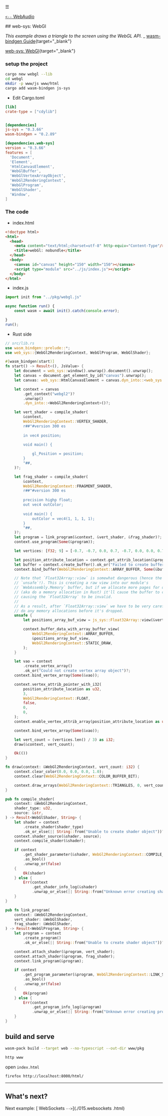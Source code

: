 
<div class="navbar"><a class="openbtn" onclick="openNav()">&#9776;</a></div>

[`<--` WebAudio](./013.web_audio.html)

<main>
## web-sys: WebGl 

*This example draws a triangle to the screen using the WebGL API.*
   _ [wasm-bindgen Guide](https://rustwasm.github.io/wasm-bindgen/examples/webgl.html){target="_blank"}

[web-sys: WebGl](https://github.com/rustwasm/wasm-bindgen/tree/master/examples/webgl){target="_blank"}


### setup the project

```sh
cargo new webgl --lib
cd webgl
mkdir -p www/js www/html
cargo add wasm-bindgen js-sys

```

- Edit Cargo.toml

```toml
[lib]
crate-type = ["cdylib"]


[dependencies]
js-sys = "0.3.66"
wasm-bindgen = "0.2.89"

[dependencies.web-sys]
version = "0.3.66"
features = [
  'Document',
  'Element',
  'HtmlCanvasElement',
  'WebGlBuffer',
  'WebGlVertexArrayObject',
  'WebGl2RenderingContext',
  'WebGlProgram',
  'WebGlShader',
  'Window',
]
```
### The code

- index.html

```html
<!doctype html>
<html>
  <head>
    <meta content="text/html;charset=utf-8" http-equiv="Content-Type"/>
    <title>webGl: nobundle</title>
  </head>
  <body>
    <canvas id="canvas" height="150" width="150"></canvas>
    <script type="module" src="../js/index.js"></script>
  </body>
</html>
```
- index.js

```js
import init from "../pkg/webgl.js"

async function run() {
    const wasm = await init().catch(console.error);

}
run();
```

- Rust side

```rust
// src/lib.rs
use wasm_bindgen::prelude::*;
use web_sys::{WebGl2RenderingContext, WebGlProgram, WebGlShader};

#[wasm_bindgen(start)]
fn start() -> Result<(), JsValue> {
    let document = web_sys::window().unwrap().document().unwrap();
    let canvas = document.get_element_by_id("canvas").unwrap();
    let canvas: web_sys::HtmlCanvasElement = canvas.dyn_into::<web_sys::HtmlCanvasElement>()?;

    let context = canvas
        .get_context("webgl2")?
        .unwrap()
        .dyn_into::<WebGl2RenderingContext>()?;

    let vert_shader = compile_shader(
        &context,
        WebGl2RenderingContext::VERTEX_SHADER,
        r##"#version 300 es
 
        in vec4 position;

        void main() {
        
            gl_Position = position;
        }
        "##,
    )?;

    let frag_shader = compile_shader(
        &context,
        WebGl2RenderingContext::FRAGMENT_SHADER,
        r##"#version 300 es
    
        precision highp float;
        out vec4 outColor;
        
        void main() {
            outColor = vec4(1, 1, 1, 1);
        }
        "##,
    )?;
    let program = link_program(&context, &vert_shader, &frag_shader)?;
    context.use_program(Some(&program));

    let vertices: [f32; 9] = [-0.7, -0.7, 0.0, 0.7, -0.7, 0.0, 0.0, 0.7, 0.0];

    let position_attribute_location = context.get_attrib_location(&program, "position");
    let buffer = context.create_buffer().ok_or("Failed to create buffer")?;
    context.bind_buffer(WebGl2RenderingContext::ARRAY_BUFFER, Some(&buffer));

    // Note that `Float32Array::view` is somewhat dangerous (hence the
    // `unsafe`!). This is creating a raw view into our module's
    // `WebAssembly.Memory` buffer, but if we allocate more pages for ourself
    // (aka do a memory allocation in Rust) it'll cause the buffer to change,
    // causing the `Float32Array` to be invalid.
    //
    // As a result, after `Float32Array::view` we have to be very careful not to
    // do any memory allocations before it's dropped.
    unsafe {
        let positions_array_buf_view = js_sys::Float32Array::view(&vertices);

        context.buffer_data_with_array_buffer_view(
            WebGl2RenderingContext::ARRAY_BUFFER,
            &positions_array_buf_view,
            WebGl2RenderingContext::STATIC_DRAW,
        );
    }

    let vao = context
        .create_vertex_array()
        .ok_or("Could not create vertex array object")?;
    context.bind_vertex_array(Some(&vao));

    context.vertex_attrib_pointer_with_i32(
        position_attribute_location as u32,
        3,
        WebGl2RenderingContext::FLOAT,
        false,
        0,
        0,
    );
    context.enable_vertex_attrib_array(position_attribute_location as u32);

    context.bind_vertex_array(Some(&vao));

    let vert_count = (vertices.len() / 3) as i32;
    draw(&context, vert_count);

    Ok(())
}

fn draw(context: &WebGl2RenderingContext, vert_count: i32) {
    context.clear_color(0.0, 0.0, 0.0, 1.0);
    context.clear(WebGl2RenderingContext::COLOR_BUFFER_BIT);

    context.draw_arrays(WebGl2RenderingContext::TRIANGLES, 0, vert_count);
}

pub fn compile_shader(
    context: &WebGl2RenderingContext,
    shader_type: u32,
    source: &str,
) -> Result<WebGlShader, String> {
    let shader = context
        .create_shader(shader_type)
        .ok_or_else(|| String::from("Unable to create shader object"))?;
    context.shader_source(&shader, source);
    context.compile_shader(&shader);

    if context
        .get_shader_parameter(&shader, WebGl2RenderingContext::COMPILE_STATUS)
        .as_bool()
        .unwrap_or(false)
    {
        Ok(shader)
    } else {
        Err(context
            .get_shader_info_log(&shader)
            .unwrap_or_else(|| String::from("Unknown error creating shader")))
    }
}

pub fn link_program(
    context: &WebGl2RenderingContext,
    vert_shader: &WebGlShader,
    frag_shader: &WebGlShader,
) -> Result<WebGlProgram, String> {
    let program = context
        .create_program()
        .ok_or_else(|| String::from("Unable to create shader object"))?;

    context.attach_shader(&program, vert_shader);
    context.attach_shader(&program, frag_shader);
    context.link_program(&program);

    if context
        .get_program_parameter(&program, WebGl2RenderingContext::LINK_STATUS)
        .as_bool()
        .unwrap_or(false)
    {
        Ok(program)
    } else {
        Err(context
            .get_program_info_log(&program)
            .unwrap_or_else(|| String::from("Unknown error creating program object")))
    }
}

```

## build and serve

```sh
wasm-pack build --target web --no-typescript --out-dir www/pkg

http www
```

open `index.html`

```sh
firefox http://localhost:8000/html/
```
---

## What's next?

Next example: [ WebSockets `-->`](./015.websockets .html)

</main>
<script src="https://lerina.github.io/js/toc.js"></script>
<script>
let anchor= document.createElement('a');
anchor.href="javascript:closeNav()"; //void(0)"; //anchor[0].onclick = closeNav();
anchor.className = "closebtn";  
anchor.innerHTML="&times;";
document.getElementById("TOC").prepend(anchor);

let navCrumbs= document.createElement('div');
navCrumbs.className = "hover-nav";
navCrumbs.innerHTML = `
<div class="hover-nav">
<ul>
<li><a href="../../../../index.html">⇦ home</a></li>
<li><a href="../index.html">hello_world</a></li>
</ul>
</div>`;
document.getElementById("TOC").prepend(navCrumbs); 
</script>
